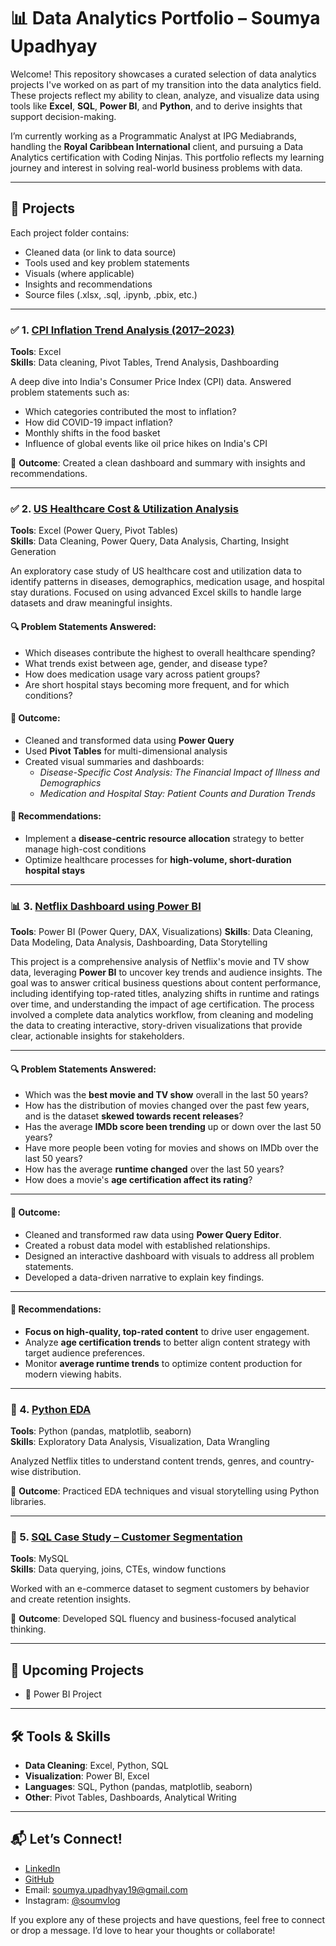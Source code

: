 # 📊 Data Analytics Portfolio – Soumya Upadhyay

Welcome! This repository showcases a curated selection of data analytics projects I've worked on as part of my transition into the data analytics field. These projects reflect my ability to clean, analyze, and visualize data using tools like **Excel**, **SQL**, **Power BI**, and **Python**, and to derive insights that support decision-making.

I’m currently working as a Programmatic Analyst at IPG Mediabrands, handling the **Royal Caribbean International** client, and pursuing a Data Analytics certification with Coding Ninjas. This portfolio reflects my learning journey and interest in solving real-world business problems with data.

---

## 📁 Projects

Each project folder contains:
- Cleaned data (or link to data source)
- Tools used and key problem statements
- Visuals (where applicable)
- Insights and recommendations
- Source files (.xlsx, .sql, .ipynb, .pbix, etc.)

---

### ✅ 1. [CPI Inflation Trend Analysis (2017–2023)](https://github.com/soumya-upadhyay/data-analytics-projects/tree/CPI-Inflation-Case-Study)

**Tools**: Excel  
**Skills**: Data cleaning, Pivot Tables, Trend Analysis, Dashboarding  

A deep dive into India's Consumer Price Index (CPI) data. Answered problem statements such as:
- Which categories contributed the most to inflation?
- How did COVID-19 impact inflation?
- Monthly shifts in the food basket
- Influence of global events like oil price hikes on India's CPI

📌 **Outcome**: Created a clean dashboard and summary with insights and recommendations.

---

### ✅ 2. [US Healthcare Cost & Utilization Analysis](https://github.com/soumya-upadhyay/data-analytics-projects/tree/US-HealthCare-CaseStudy)

**Tools**: Excel (Power Query, Pivot Tables)  
**Skills**: Data Cleaning, Power Query, Data Analysis, Charting, Insight Generation  

An exploratory case study of US healthcare cost and utilization data to identify patterns in diseases, demographics, medication usage, and hospital stay durations. Focused on using advanced Excel skills to handle large datasets and draw meaningful insights.

#### 🔍 Problem Statements Answered:
- Which diseases contribute the highest to overall healthcare spending?
- What trends exist between age, gender, and disease type?
- How does medication usage vary across patient groups?
- Are short hospital stays becoming more frequent, and for which conditions?

#### 📌 Outcome:
- Cleaned and transformed data using **Power Query**
- Used **Pivot Tables** for multi-dimensional analysis
- Created visual summaries and dashboards:
  - *Disease-Specific Cost Analysis: The Financial Impact of Illness and Demographics*
  - *Medication and Hospital Stay: Patient Counts and Duration Trends*

#### 🧠 Recommendations:
- Implement a **disease-centric resource allocation** strategy to better manage high-cost conditions
- Optimize healthcare processes for **high-volume, short-duration hospital stays**

---

### 📊 3. [Netflix Dashboard using Power BI](https://github.com/soumya-upadhyay/data-analytics-projects/tree/Netflix-Case-Study)

**Tools**: Power BI (Power Query, DAX, Visualizations)
**Skills**: Data Cleaning, Data Modeling, Data Analysis, Dashboarding, Data Storytelling

This project is a comprehensive analysis of Netflix's movie and TV show data, leveraging **Power BI** to uncover key trends and audience insights. The goal was to answer critical business questions about content performance, including identifying top-rated titles, analyzing shifts in runtime and ratings over time, and understanding the impact of age certification. The process involved a complete data analytics workflow, from cleaning and modeling the data to creating interactive, story-driven visualizations that provide clear, actionable insights for stakeholders.

---

#### 🔍 Problem Statements Answered:

- Which was the **best movie and TV show** overall in the last 50 years?
- How has the distribution of movies changed over the past few years, and is the dataset **skewed towards recent releases**?
- Has the average **IMDb score been trending** up or down over the last 50 years?
- Have more people been voting for movies and shows on IMDb over the last 50 years?
- How has the average **runtime changed** over the last 50 years?
- How does a movie's **age certification affect its rating**?

---

#### 📌 Outcome:

- Cleaned and transformed raw data using **Power Query Editor**.
- Created a robust data model with established relationships.
- Designed an interactive dashboard with visuals to address all problem statements.
- Developed a data-driven narrative to explain key findings.

---

#### 🧠 Recommendations:

- **Focus on high-quality, top-rated content** to drive user engagement.
- Analyze **age certification trends** to better align content strategy with target audience preferences.
- Monitor **average runtime trends** to optimize content production for modern viewing habits.

---

### 🐍 4. [Python EDA](link-coming-soon)

**Tools**: Python (pandas, matplotlib, seaborn)  
**Skills**: Exploratory Data Analysis, Visualization, Data Wrangling  

Analyzed Netflix titles to understand content trends, genres, and country-wise distribution.

📌 **Outcome**: Practiced EDA techniques and visual storytelling using Python libraries.

---

### 🧠 5. [SQL Case Study – Customer Segmentation](link-coming-soon)

**Tools**: MySQL  
**Skills**: Data querying, joins, CTEs, window functions  

Worked with an e-commerce dataset to segment customers by behavior and create retention insights.

📌 **Outcome**: Developed SQL fluency and business-focused analytical thinking.

---

## 📌 Upcoming Projects

- 🧼 Power BI Project

---

## 🛠️ Tools & Skills

- **Data Cleaning**: Excel, Python, SQL  
- **Visualization**: Power BI, Excel  
- **Languages**: SQL, Python (pandas, matplotlib, seaborn)  
- **Other**: Pivot Tables, Dashboards, Analytical Writing

---

## 📬 Let’s Connect!

- [LinkedIn](https://linkedin.com/in/soumyachanderupadhyay)  
- [GitHub](https://github.com/soumya-upadhyay/)  
- Email: soumya.upadhyay19@gmail.com
- Instagram: [@soumvlog](https://www.instagram.com/soumvlog)  

If you explore any of these projects and have questions, feel free to connect or drop a message. I’d love to hear your thoughts or collaborate!
